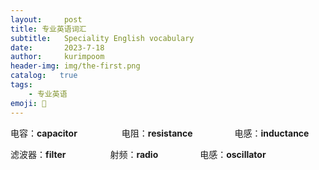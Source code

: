 ```yaml
---
layout:     post
title: 专业英语词汇
subtitle:   Speciality English vocabulary
date:       2023-7-18
author:     kurimpoom
header-img: img/the-first.png
catalog:   true
tags: 
    - 专业英语
emoji: 🙂
---
```

电容：**capacitor** &nbsp;&ensp;&emsp;&emsp;&emsp;&emsp;电阻：**resistance**&nbsp;&ensp;&emsp;&emsp;&emsp;&emsp;电感：**inductance**  

滤波器：**filter** &nbsp;&ensp;&emsp;&emsp;&emsp;&emsp;射频：**radio**&nbsp;&ensp;&emsp;&emsp;&emsp;&emsp;电感：**oscillator**





